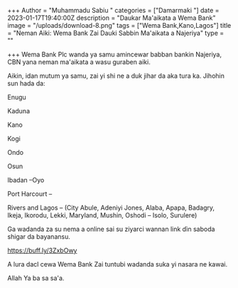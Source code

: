 +++
Author = "Muhammadu Sabiu "
categories = ["Damarmaki "]
date = 2023-01-17T19:40:00Z
description = "Daukar Ma'aikata a Wema Bank"
image = "/uploads/download-8.png"
tags = ["Wema Bank,Kano,Lagos"]
title = "Neman Aiki: Wema Bank Zai Dauki Sabbin Ma'aikata a Najeriya"
type = ""

+++
Wema Bank Plc wanda ya samu amincewar babban bankin Najeriya, CBN yana neman ma'aikata a wasu guraben aiki.

Aikin, idan mutum ya samu, zai yi shi ne a duk jihar da aka tura ka. Jihohin sun hada da:

Enugu

Kaduna

Kano

Kogi

Ondo

Osun

Ibadan –Oyo

Port Harcourt – 

Rivers and Lagos – (City Abule, Adeniyi Jones, Alaba, Apapa, Badagry, Ikeja, Ikorodu, Lekki, Maryland, Mushin, Oshodi – Isolo, Surulere)

Ga wadanda za su nema a online sai su ziyarci wannan link ɗin saboda shigar da bayanansu. 

https://buff.ly/3ZxbOwy

A lura dacl cewa Wema Bank Zai tuntubi wadanda suka yi nasara ne kawai.

Allah Ya ba sa sa'a.